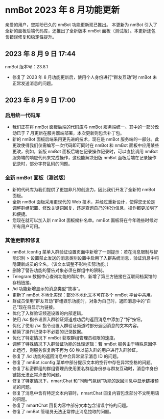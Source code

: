 # nmBot 2023 年 8 月功能更新

亲爱的用户，您期盼已久的 nmBot 功能更新现已推出。
本更新为 nmBot 引入了全新的面板后端代码库，还推出了全新版本 nmBot 面板（测试版）。本更新还包含错误修复和稳定性提升。

## 2023 年 8 月 9 日 17:44
nmBot 版本号：23.8.1

- 修复了 2023 年 8 月功能更新后，使用个人身份进行“群友互动”时 nmBot 未正常发送消息的问题。

## 2023 年 8 月 9 日 17:00

### 启用统一代码库
- 我们正在将 nmBot 面板后端的代码库与 nmBot 服务端统一。其中的一部分改动已于 7 月更新在服务器端部署，本次更新则包含补丁包。
- 新的 nmBot 面板后端采用更先进的技术，现在是 nmBot 服务端的一部分。此更改使得我们仅需编写一次代码即可同时在 nmBot 和 nmBot 面板中应用某些更改，例如，新版 nmBot 面板后端在记录操作记录时，可以直接调用 nmBot 服务端的响应代码来完成操作，这也能解决旧版 nmBot 面板后端在记录操作记录时，部分字符乱码的问题。

### 全新 nmBot 面板（测试版）
- 新的代码库为我们提供了更加非凡的创造力，因此我们开发了全新的 nmBot 面板。
- 全新 nmBot 面板采用更现代的 Web 技术，并经过重新设计，使得您无论是调整群组配置、修改关键词回复，还是查询自己的积分信息，操作都更加明了和便捷。
- 您现在就可以加入新 nmBot 面板候补名单。nmBot 面板将在今年晚些时候对所有用户可用。

### 其他更新和修复
- nmBot /config 菜单入群验证设置页面中新增了一则提示：若在消息限制与智能识别 > 设置禁止发送的消息类别设置中启用了入群系统消息，验证消息中将隐藏新成员的全名。（该文本调整不影响实际功能。）
- 删除了警告功能的警告对象必须在群组中的限制。
- Telegram 数据中心查询功能的帮助中，新增了第三方链接在互联网档案馆的存档链接。
- /id 功能新增显示的消息类型“故事”。
- 更新了 nmBot 本地化实现：部分本地化文本可在多个 nmBot 平台中共用。
- 群成员使用“群友互动”群组娱乐功能时，对象为自己时，返回消息中的“自己”现在将显示为链接。
- 优化了入群验证频道设置的内部逻辑。
- 使用 /sc 指令设置入群验证频道成功后的返回消息中添加了“好”按钮。
- 优化了使用 /sc 指令设置入群验证频道时部分返回消息的文本内容。
- 精简了操作记录中不必要的记录数据。
- 优化了特定情况下 nmBot 获取群组管理员权限的速度。
- 调整了特殊情况下入群验证功能的处理逻辑：若 nmBot 服务由于特殊原因停止运行，则服务恢复后不再为 60 秒以前入群的用户进行入群验证。
- 修复了 /id 功能的返回消息中会异常显示消息 ID 的问题。
- 修复了 nmBot /config 菜单中部分提示文本的空行中存在异常空格的问题。
- 修复了私密群组的群组管理员使用匿名群组身份参与群友互动时，消息中身份链接无法正常点击的问题。
- 修复了特定情况下，nmartChat 和“同频气氛组”功能的返回消息中显示链接预览的问题。
- 修复了消息中含有特定文本内容时，nmartChat 回复内容包含部分不文明用语的问题。
- 修复了 nmartChat 回复内容中部分文本包含错误字符的问题。
- 修复了 nmBot 管理员无法正常停止消息拉取的问题。

